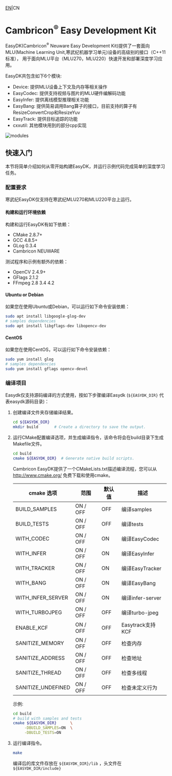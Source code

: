[EN](README.md)|CN

# Cambricon<sup>®</sup> Easy Development Kit

EasyDK(Cambricon<sup>®</sup> Neuware Easy Development Kit)提供了一套面向 
MLU(Machine Learning Unit,寒武纪机器学习单元)设备的高级别的接口（C++11标准），
用于面向MLU平台（MLU270，MLU220）快速开发和部署深度学习应用。

EasyDK共包含如下6个模块:

  - Device: 提供MLU设备上下文及内存等相关操作
  - EasyCodec: 提供支持视频与图片的MLU硬件编解码功能
  - EasyInfer: 提供离线模型推理相关功能
  - EasyBang: 提供简易调用Bang算子的接口，目前支持的算子有ResizeConvertCrop和ResizeYuv
  - EasyTrack: 提供目标追踪的功能
  - cxxutil: 其他模块用到的部分cpp实现

![modules](docs/source/images/software_stack.png)

## 快速入门 ##

本节将简单介绍如何从零开始构建EasyDK，并运行示例代码完成简单的深度学习任务。

### 配置要求 ###

寒武纪EasyDK仅支持在寒武纪MLU270和MLU220平台上运行。

#### **构建和运行环境依赖** ####

构建和运行EasyDK有如下依赖：
  - CMake 2.8.7+
  - GCC   4.8.5+
  - GLog  0.3.4
  - Cambricon NEUWARE

测试程序和示例有额外的依赖：
  - OpenCV 2.4.9+
  - GFlags 2.1.2
  - FFmpeg 2.8 3.4 4.2

#### Ubuntu or Debian ####

如果您在使用Ubuntu或Debian，可以运行如下命令安装依赖：

   ```bash
   sudo apt install libgoogle-glog-dev
   # samples dependencies
   sudo apt install libgflags-dev libopencv-dev
   ```

#### CentOS ####

如果您在使用CentOS，可以运行如下命令安装依赖：

   ```bash
   sudo yum install glog
   # samples dependencies
   sudo yum install gflags opencv-devel
   ```

### 编译项目 ###

Easydk仅支持源码编译的方式使用，按如下步骤编译Easydk (`${EASYDK_DIR}` 代表easydk源码目录)：

1. 创建编译文件夹存储编译结果。

   ```bash
   cd ${EASYDK_DIR}
   mkdir build       # Create a directory to save the output.
   ```

2. 运行CMake配置编译选项，并生成编译指令，该命令将会在build目录下生成Makefile文件。

   ```bash
   cd build
   cmake ${EASYDK_DIR}  # Generate native build scripts.
   ```

   Cambricon EasyDK提供了一个CMakeLists.txt描述编译流程，您可以从 http://www.cmake.org/ 免费下载和使用cmake。

   | cmake 选项         | 范围            | 默认值  | 描述                      |
   | ------------------ | --------------- | ------- | ------------------------  |
   | BUILD_SAMPLES      | ON / OFF        | OFF     | 编译samples               |
   | BUILD_TESTS        | ON / OFF        | OFF     | 编译tests                 |
   | WITH_CODEC         | ON / OFF        | ON      | 编译EasyCodec             |
   | WITH_INFER         | ON / OFF        | ON      | 编译EasyInfer             |
   | WITH_TRACKER       | ON / OFF        | ON      | 编译EasyTracker           |
   | WITH_BANG          | ON / OFF        | ON      | 编译EasyBang              |
   | WITH_INFER_SERVER  | ON / OFF        | ON      | 编译infer-server          |
   | WITH_TURBOJPEG     | ON / OFF        | OFF     | 编译turbo-jpeg            |
   | ENABLE_KCF         | ON / OFF        | OFF     | Easytrack支持KCF          |
   | SANITIZE_MEMORY    | ON / OFF        | OFF     | 检查内存                  |
   | SANITIZE_ADDRESS   | ON / OFF        | OFF     | 检查地址                  |
   | SANITIZE_THREAD    | ON / OFF        | OFF     | 检查多线程                |
   | SANITIZE_UNDEFINED | ON / OFF        | OFF     | 检查未定义行为            |

   示例:

   ```bash
   cd build
   # build with samples and tests
   cmake ${EASYDK_DIR}      \
        -DBUILD_SAMPLES=ON  \
        -DBUILD_TESTS=ON
   ```

3. 运行编译指令。

   ```bash
   make
   ```

   编译后的库文件存放在 `${EASYDK_DIR}/lib` ，头文件在 `${EASYDK_DIR/include}` 


